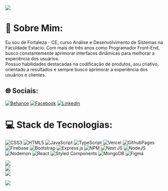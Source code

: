 ![](https://quotes-github-readme.vercel.app/api?type=horizontal&theme=radical)

# 💫 Sobre Mim:
Eu sou de Fortaleza - CE, curso Análise e Desenvolvimento de Sistemas na Faculdade Estacio. Com mais de três anos como Programador Front-End, busco constantemente aprimorar interfaces dinâmicas para melhorar a experiência dos usuários.<br>Possuo habilidades destacadas na codificação de produtos, sou criativo, orientado a resultados e sempre busco aprimorar a experiência dos usuários e clientes.

## 🌐 Sociais:
[![Behance](https://img.shields.io/badge/Behance-1769ff?logo=behance&logoColor=white)](https://behance.net/https://www.behance.net/claudiosil50ea) [![Facebook](https://img.shields.io/badge/Facebook-%231877F2.svg?logo=Facebook&logoColor=white)](https://facebook.com/https://www.facebook.com/dinhosilwa/) [![LinkedIn](https://img.shields.io/badge/LinkedIn-%230077B5.svg?logo=linkedin&logoColor=white)](https://linkedin.com/in/https://www.linkedin.com/in/cl%C3%A1udio-silva-46a3602a6/) 

# 💻 Stack de Tecnologias:
![CSS3](https://img.shields.io/badge/css3-%231572B6.svg?style=for-the-badge&logo=css3&logoColor=white) ![HTML5](https://img.shields.io/badge/html5-%23E34F26.svg?style=for-the-badge&logo=html5&logoColor=white) ![JavaScript](https://img.shields.io/badge/javascript-%23323330.svg?style=for-the-badge&logo=javascript&logoColor=%23F7DF1E) ![TypeScript](https://img.shields.io/badge/typescript-%23007ACC.svg?style=for-the-badge&logo=typescript&logoColor=white) ![Vercel](https://img.shields.io/badge/vercel-%23000000.svg?style=for-the-badge&logo=vercel&logoColor=white) ![GithubPages](https://img.shields.io/badge/github%20pages-121013?style=for-the-badge&logo=github&logoColor=white) ![Firebase](https://img.shields.io/badge/firebase-%23039BE5.svg?style=for-the-badge&logo=firebase) ![Bootstrap](https://img.shields.io/badge/bootstrap-%238511FA.svg?style=for-the-badge&logo=bootstrap&logoColor=white) ![Express.js](https://img.shields.io/badge/express.js-%23404d59.svg?style=for-the-badge&logo=express&logoColor=%2361DAFB) ![NPM](https://img.shields.io/badge/NPM-%23CB3837.svg?style=for-the-badge&logo=npm&logoColor=white) ![Next JS](https://img.shields.io/badge/Next-black?style=for-the-badge&logo=next.js&logoColor=white) ![NodeJS](https://img.shields.io/badge/node.js-6DA55F?style=for-the-badge&logo=node.js&logoColor=white) ![Nodemon](https://img.shields.io/badge/NODEMON-%23323330.svg?style=for-the-badge&logo=nodemon&logoColor=%BBDEAD) ![React](https://img.shields.io/badge/react-%2320232a.svg?style=for-the-badge&logo=react&logoColor=%2361DAFB) ![Styled Components](https://img.shields.io/badge/styled--components-DB7093?style=for-the-badge&logo=styled-components&logoColor=white) ![MongoDB](https://img.shields.io/badge/MongoDB-%234ea94b.svg?style=for-the-badge&logo=mongodb&logoColor=white) ![Figma](https://img.shields.io/badge/figma-%23F24E1E.svg?style=for-the-badge&logo=figma&logoColor=white)


![](https://github-readme-stats.vercel.app/api?username=dinhoSilwa&theme=dark&hide_border=false&include_all_commits=false&count_private=true)<br/>
![](https://github-readme-streak-stats.herokuapp.com/?user=dinhoSilwa&theme=dark&hide_border=false)<br/>
![](https://github-readme-stats.vercel.app/api/top-langs/?username=dinhoSilwa&theme=dark&hide_border=false&include_all_commits=false&count_private=true&layout=compact)


![](https://github-contributor-stats.vercel.app/api?username=dinhoSilwa&limit=5&theme=dark&combine_all_yearly_contributions=true)

